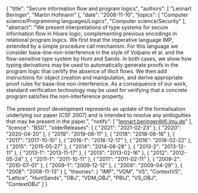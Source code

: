 {
    "title": "Secure information flow and program logics",
    "authors": [
        "Lennart Beringer",
        "Martin Hofmann"
    ],
    "date": "2008-11-10",
    "topics": [
        "Computer science/Programming languages/Logics",
        "Computer science/Security"
    ],
    "abstract": "We present interpretations of type systems for secure information flow in Hoare logic, complementing previous encodings in relational program logics. We first treat the imperative language IMP, extended by a simple procedure call mechanism. For this language we consider base-line non-interference in the style of Volpano et al. and the flow-sensitive type system by Hunt and Sands. In both cases, we show how typing derivations may be used to automatically generate proofs in the program logic that certify the absence of illicit flows. We then add instructions for object creation and manipulation, and derive appropriate proof rules for base-line non-interference. As a consequence of our work, standard verification technology may be used for verifying that a concrete program satisfies the non-interference property.<br><br>The present proof development represents an update of the formalisation underlying our paper [CSF 2007] and is intended to resolve any ambiguities that may be present in the paper.",
    "notify": [
        "lennart.beringer@ifi.lmu.de"
    ],
    "licence": "BSD",
    "olderReleases": [
        {
            "2021": "2021-02-23"
        },
        {
            "2020": "2020-04-20"
        },
        {
            "2019": "2019-06-11"
        },
        {
            "2018": "2018-08-16"
        },
        {
            "2017": "2017-10-10"
        },
        {
            "2016-1": "2016-12-17"
        },
        {
            "2016": "2016-02-22"
        },
        {
            "2015": "2015-05-27"
        },
        {
            "2014": "2014-08-28"
        },
        {
            "2013-2": "2013-12-11"
        },
        {
            "2013-1": "2013-11-17"
        },
        {
            "2013": "2013-02-16"
        },
        {
            "2012": "2012-05-24"
        },
        {
            "2011-1": "2011-10-11"
        },
        {
            "2011": "2011-02-11"
        },
        {
            "2009-2": "2010-07-01"
        },
        {
            "2009-1": "2009-12-12"
        },
        {
            "2009": "2009-04-29"
        },
        {
            "2008": "2008-11-13"
        }
    ],
    "theories": [
        "IMP",
        "VDM",
        "VS",
        "ContextVS",
        "Lattice",
        "HuntSands",
        "OBJ",
        "VDM_OBJ",
        "PBIJ",
        "VS_OBJ",
        "ContextOBJ"
    ]
}